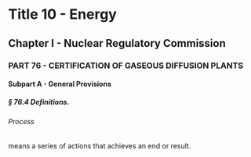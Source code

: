 
# Title 10 - Energy
## Chapter I - Nuclear Regulatory Commission
### PART 76 - CERTIFICATION OF GASEOUS DIFFUSION PLANTS
#### Subpart A - General Provisions
##### § 76.4 Definitions.
###### Process

means a series of actions that achieves an end or result.
